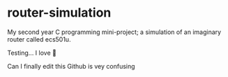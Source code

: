 # router-simulation
My second year C programming mini-project; a simulation of an imaginary router called ecs501u.

Testing... I love :pizza:

Can I finally edit this
Github is vey confusing

